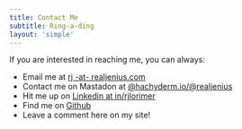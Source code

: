 ```yaml
---
title: Contact Me
subtitle: Ring-a-ding
layout: 'simple'
---
```


If you are interested in reaching me, you can always:

* Email me at [rj -at- realjenius.com](mailto:rj@realjenius.com)
* Contact me on Mastadon at [@hachyderm.io/@realjenius](https://hachyderm.io/@realjenius)
* Hit me up on [Linkedin at in/rjlorimer](https://www.linkedin.com/in/rjlorimer/)
* Find me on [Github](https://github.com/realjenius/)
* Leave a comment here on my site!
